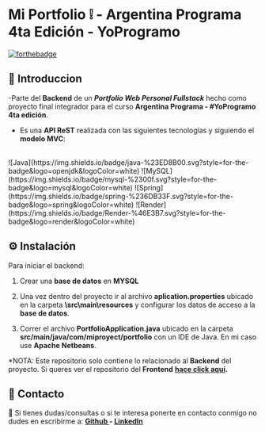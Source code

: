 # Mi Portfolio :grey_exclamation: - Argentina Programa 4ta Edición - YoProgramo

[![forthebadge](https://forthebadge.com/images/badges/built-with-love.svg)](https://forthebadge.com)

## :page_facing_up: Introduccion

-Parte del **Backend** de un ***Portfolio Web Personal Fullstack*** hecho como proyecto final integrador para el curso **Argentina Programa - #YoProgramo 4ta edición**.

- Es una **API ReST** realizada con las siguientes tecnologías y siguiendo el **modelo MVC**:
<br>
![Java](https://img.shields.io/badge/java-%23ED8B00.svg?style=for-the-badge&logo=openjdk&logoColor=white)
![MySQL](https://img.shields.io/badge/mysql-%2300f.svg?style=for-the-badge&logo=mysql&logoColor=white)
![Spring](https://img.shields.io/badge/spring-%236DB33F.svg?style=for-the-badge&logo=spring&logoColor=white)
![Render](https://img.shields.io/badge/Render-%46E3B7.svg?style=for-the-badge&logo=render&logoColor=white)


  ## :gear: Instalación
  Para iniciar el backend:
   1. Crear una **base de datos** en **MYSQL**
   
   2. Una vez dentro del proyecto ir al archivo **aplication.properties** ubicado en la carpeta **\src\main\resources** y configurar los datos de acceso a la **base de datos**.
   
   3. Correr el archivo **PortfolioApplication.java** ubicado en la carpeta **src/main/java/com/miproyect/portfolio** con un IDE de Java. En mi caso use **Apache Netbeans**.
    
  *NOTA: Este repositorio solo contiene lo relacionado al **Backend** del proyecto. Si queres ver el repositorio del **Frontend** **[hace click aquí](https://github.com/Pau30/portfolio-frontend).**

## :email: Contacto
:information_desk_person: Si tienes dudas/consultas o si te interesa ponerte en contacto conmigo no dudes en escribirme a:
**[Github ](https://github.com/Pau30) - [LinkedIn ](https://www.linkedin.com/in/paula-caviglia-4b141b87/)**

  
